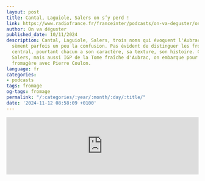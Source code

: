```yaml
---
layout: post
title: Cantal, Laguiole, Salers on s’y perd !
link: https://www.radiofrance.fr/franceinter/podcasts/on-va-deguster/on-va-deguster-du-dimanche-10-novembre-2024-1167802
author: On va déguster
published_date: 10/11/2024
description: Cantal, Laguiole, Salers, trois noms qui évoquent l'Aubrac, mais qui
  sèment parfois un peu la confusion. Pas évident de distinguer les fromages du massif
  central, pourtant chacun a son caractère, sa texture, son histoire. Cantal, Laguiole,
  Salers, mais aussi IGP de la Tome fraîche d'Aubrac, on embarque pour une escapade
  fromagère avec Pierre Coulon.
language: fr
categories:
- podcasts
tags: fromage
og-tags: fromage
permalink: "/:categories/:year/:month/:day/:title/"
date: '2024-11-12 08:58:09 +0100'
---
```


<iframe src="https://embed.radiofrance.fr/franceinter/diffusion/5717e6a4-76aa-4e0b-86e1-01fcfc66b5f0" frameborder="0" width="100%" height="auto"></iframe>